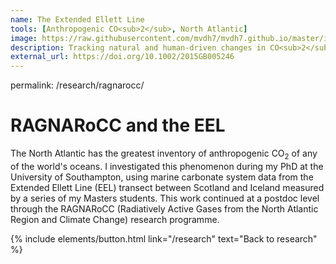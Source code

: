 ```yaml
---
name: The Extended Ellett Line
tools: [Anthropogenic CO<sub>2</sub>, North Atlantic]
image: https://raw.githubusercontent.com/mvdh7/mvdh7.github.io/master/images/eeldic.png
description: Tracking natural and human-driven changes in CO<sub>2</sub> within the North Atlantic, the ocean's most intense anthropogenic carbon sink.
external_url: https://doi.org/10.1002/2015GB005246
---
```


permalink: /research/ragnarocc/

# **RAGNARoCC and the EEL**

The North Atlantic has the greatest inventory of anthropogenic CO<sub>2</sub> of any of the world's oceans. I investigated this phenomenon during my PhD at the University of Southampton, using marine carbonate system data from the Extended Ellett Line (EEL) transect between Scotland and Iceland measured by a series of my Masters students. This work continued at a postdoc level through the RAGNARoCC (Radiatively Active Gases from the North Atlantic Region and Climate Change) research programme.
<!--
## Natural and anthropogenic CO<sub>2</sub> at the EEL



## High-resolution sensor deployment



## Air-sea CO<sub>2</sub> exchange seasonality
-->


<p class="text-center">{% include elements/button.html link="/research" text="Back to research" %}</p>
